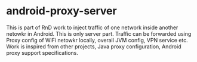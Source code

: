 # android-proxy-server
This is part of RnD work to inject traffic of one network inside another netowkr in Android.
This is only server part. Traffic can be forwarded using Proxy config of WiFi netowkr locally, overall JVM config, VPN service etc.
Work is inspired from other projects, Java proxy configuration, Android proxy support specifications.
